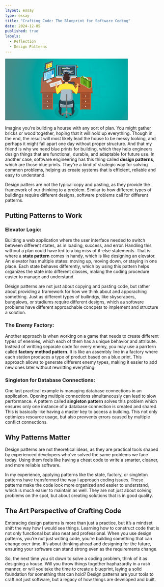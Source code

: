 ```yaml
---
layout: essay
type: essay
title: "Crafting Code: The Blueprint for Software Coding"
date: 2024-12-05
published: true
labels:
  - Reflection
  - Design Patterns  
---
```


<img width="400px" class="rounded float-start pe-4" src="../img/designPatterns.png">

Imagine you're building a hourse with any sort of plan. You might gather bricks or wood together, hoping that it will hold up everything. Though in the end, the result will most likely lead the house to be messy looking, and perhaps it might fall apart one day without proper structure. And that my friend is why we need blue prints for building, which they help engineers design things that are functional, durable, and adaptable for future use. In another case, software engineering has this thing called <b>design patterns</b>, which are those blue prints. They're a kind of strategic way for solving common problems, helping us create systems that is efficient, reliable and easy to understand. 

Design patters are not the typical copy and pasting, as they provide the framework of our thinking to a problem. Similar to how different types of buildings require different designs, software problems call for different patterns. 

## Putting Patterns to Work

### Elevator Logic: 
Building a web application where the user interface needed to switch between different states, as in loading, success, and error. Handling this without a plan could have led to a big miss of if-else statements. That is where a <b>state pattern</b> comes in handy, which is like designing an elevator. An elevator has multiple states: moving up, moving down, or staying in one place. Each state behaves differently, which by using this pattern helps organizes the state into different classes, making the coding procedure easier to manage and understand.

Design patterns are not just about copying and pasting code, but rather about providing a framework for how we think about and apporaching something. Just as different types of builindgs, like skyscrapers, bungalows, or stadiums require different designs, which aa software problems have different approachable concpets to implement and structure a solution. 

### The Enemy Factory: 
Another approach is when working on a game that needs to create different types of enemies, which each of them has a unique behavior and attribute. Instead of writting separate code for every enemy, you may use a parrtern called <b>factory method pattern</b>. It is like an assembly line in a factory where each station produces a type of product based on a blue print. This approach allows to generate different enemy types, making it easier to add new ones later without rewritting everything. 

### Singleton for Database Connections: 
One last practical example is managing database connections in an application. Opening multiple connections simultaneously can lead to slow performance. A pattern called <b>singleton pattern</b> solves this problem which ensures only one instance of a database connection is created and shared. This is basically like having a master key to access a building. This not only optimizes resource usage, but also prevvents errors caused by multiple conflict connections. 

## Why Patterns Matter 
Design patterns are not theoretical ideas, as they are practical tools shaped by experienced developers who've solved the same problems we face today. Using them feels like having a cheat code to write a smarter, cleaner, and more reliable software. 

In my experience, applying patterns like the state, factory, or singleton patterns have transformed the way I approach coding issues. These patterns make the code look more organized and easier to understand, which is much easier to maintain as well. They are not just about solving problems on the spot, but about creating solutions that is in good quality. 

## The Art Perspective of Crafting Code 
Embracing design patterns is more than just a practice, but it’s a mindset shift the way how I would see things. Learning how to construct code that is not only functional but also neat and professional. When you use design patterns, you’re not just writing code, you’re building something that can change over time. It’s about thinking ahead and designing for the future, ensuring your software can stand strong even as the requirements change.

So, the next time you sit down to solve a coding problem, think of it as designing a house. Will you throw things together haphazardly in a rush manner, or will you take the time to create a blueprint, laying a solid foundation for something that can hold? Design patterns are your tools to craft not just software, but a legacy of how things are developed and built.







